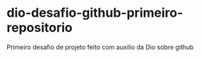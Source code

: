 # dio-desafio-github-primeiro-repositorio
Primeiro desafio de projeto feito com auxilio da Dio sobre github
